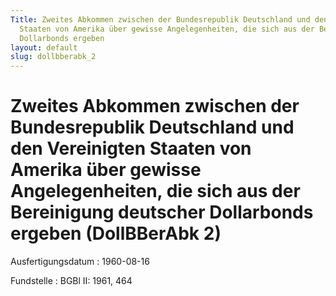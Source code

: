 ```yaml
---
Title: Zweites Abkommen zwischen der Bundesrepublik Deutschland und den Vereinigten
  Staaten von Amerika über gewisse Angelegenheiten, die sich aus der Bereinigung deutscher
  Dollarbonds ergeben
layout: default
slug: dollbberabk_2
---
```


# Zweites Abkommen zwischen der Bundesrepublik Deutschland und den Vereinigten Staaten von Amerika über gewisse Angelegenheiten, die sich aus der Bereinigung deutscher Dollarbonds ergeben (DollBBerAbk 2)

Ausfertigungsdatum
:   1960-08-16

Fundstelle
:   BGBl II: 1961, 464

